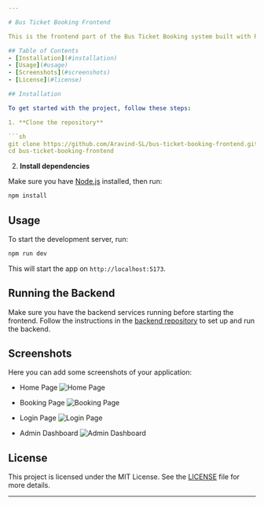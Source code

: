 ```yaml
---

# Bus Ticket Booking Frontend

This is the frontend part of the Bus Ticket Booking system built with React and TypeScript. The frontend communicates with the backend services to provide a seamless ticket booking experience for users and administrative functionalities.

## Table of Contents
- [Installation](#installation)
- [Usage](#usage)
- [Screenshots](#screenshots)
- [License](#license)

## Installation

To get started with the project, follow these steps:

1. **Clone the repository**

```sh
git clone https://github.com/Aravind-SL/bus-ticket-booking-frontend.git
cd bus-ticket-booking-frontend
```

2. **Install dependencies**

Make sure you have [Node.js](https://nodejs.org/) installed, then run:

```sh
npm install
```

## Usage

To start the development server, run:

```sh
npm run dev
```

This will start the app on `http://localhost:5173`.

## Running the Backend

Make sure you have the backend services running before starting the frontend. Follow the instructions in the [backend repository](https://github.com/Aravind-SL/bus-ticket-booking-backend) to set up and run the backend.

## Screenshots

Here you can add some screenshots of your application:

- Home Page
  ![Home Page](https://github.com/user-attachments/assets/5272e2d2-eb9a-4263-864e-df291263ce9c)

- Booking Page
  ![Booking Page](https://github.com/user-attachments/assets/d67634bf-0156-48ff-8639-6021cc677d43)


- Login Page
  ![Login Page](https://github.com/user-attachments/assets/c661a21d-3aaf-4190-9d8c-c55bd0f51d83)

  
- Admin Dashboard
  ![Admin Dashboard](link-to-image)

## License

This project is licensed under the MIT License. See the [LICENSE](https://opensource.org/license/mit) file for more details.

---
```

